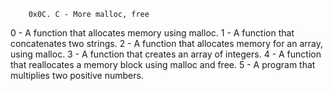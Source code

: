	    0x0C. C - More malloc, free
0 - A function that allocates memory using malloc.
1 - A function that concatenates two strings.
2 - A function that allocates memory for an array, using malloc.
3 - A function that creates an array of integers.
4 - A function that reallocates a memory block using malloc and free.
5 - A program that multiplies two positive numbers.
